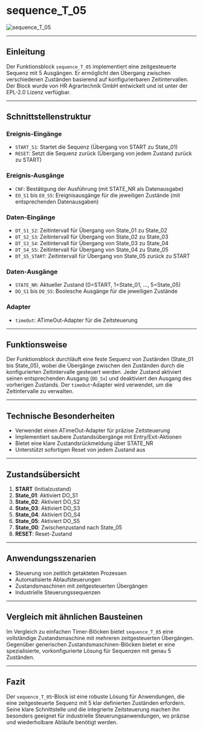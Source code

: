 # sequence_T_05

![sequence_T_05](https://github.com/user-attachments/assets/1e4b22f8-222d-4db9-8aef-f3b21e326abe)

* * * * * * * * * *
## Einleitung
Der Funktionsblock `sequence_T_05` implementiert eine zeitgesteuerte Sequenz mit 5 Ausgängen. Er ermöglicht den Übergang zwischen verschiedenen Zuständen basierend auf konfigurierbaren Zeitintervallen. Der Block wurde von HR Agrartechnik GmbH entwickelt und ist unter der EPL-2.0 Lizenz verfügbar.

* * * * * * * * * *
## Schnittstellenstruktur

### **Ereignis-Eingänge**
- `START_S1`: Startet die Sequenz (Übergang von START zu State_01)
- `RESET`: Setzt die Sequenz zurück (Übergang von jedem Zustand zurück zu START)

### **Ereignis-Ausgänge**
- `CNF`: Bestätigung der Ausführung (mit STATE_NR als Datenausgabe)
- `EO_S1` bis `EO_S5`: Ereignisausgänge für die jeweiligen Zustände (mit entsprechenden Datenausgaben)

### **Daten-Eingänge**
- `DT_S1_S2`: Zeitintervall für Übergang von State_01 zu State_02
- `DT_S2_S3`: Zeitintervall für Übergang von State_02 zu State_03
- `DT_S3_S4`: Zeitintervall für Übergang von State_03 zu State_04
- `DT_S4_S5`: Zeitintervall für Übergang von State_04 zu State_05
- `DT_S5_START`: Zeitintervall für Übergang von State_05 zurück zu START

### **Daten-Ausgänge**
- `STATE_NR`: Aktueller Zustand (0=START, 1=State_01, ..., 5=State_05)
- `DO_S1` bis `DO_S5`: Boolesche Ausgänge für die jeweiligen Zustände

### **Adapter**
- `timeOut`: ATimeOut-Adapter für die Zeitsteuerung

* * * * * * * * * *
## Funktionsweise
Der Funktionsblock durchläuft eine feste Sequenz von Zuständen (State_01 bis State_05), wobei die Übergänge zwischen den Zuständen durch die konfigurierten Zeitintervalle gesteuert werden. Jeder Zustand aktiviert seinen entsprechenden Ausgang (`DO_Sx`) und deaktiviert den Ausgang des vorherigen Zustands. Der `timeOut`-Adapter wird verwendet, um die Zeitintervalle zu verwalten.

* * * * * * * * * *
## Technische Besonderheiten
- Verwendet einen ATimeOut-Adapter für präzise Zeitsteuerung
- Implementiert saubere Zustandsübergänge mit Entry/Exit-Aktionen
- Bietet eine klare Zustandsrückmeldung über STATE_NR
- Unterstützt sofortigen Reset von jedem Zustand aus

* * * * * * * * * *
## Zustandsübersicht
1. **START** (Initialzustand)
2. **State_01**: Aktiviert DO_S1
3. **State_02**: Aktiviert DO_S2
4. **State_03**: Aktiviert DO_S3
5. **State_04**: Aktiviert DO_S4
6. **State_05**: Aktiviert DO_S5
7. **State_00**: Zwischenzustand nach State_05
8. **RESET**: Reset-Zustand

* * * * * * * * * *
## Anwendungsszenarien
- Steuerung von zeitlich getakteten Prozessen
- Automatisierte Ablaufsteuerungen
- Zustandsmaschinen mit zeitgesteuerten Übergängen
- Industrielle Steuerungssequenzen

* * * * * * * * * *
## Vergleich mit ähnlichen Bausteinen
Im Vergleich zu einfachen Timer-Blöcken bietet `sequence_T_05` eine vollständige Zustandsmaschine mit mehreren zeitgesteuerten Übergängen. Gegenüber generischen Zustandsmaschinen-Blöcken bietet er eine spezialisierte, vorkonfigurierte Lösung für Sequenzen mit genau 5 Zuständen.

* * * * * * * * * *
## Fazit
Der `sequence_T_05`-Block ist eine robuste Lösung für Anwendungen, die eine zeitgesteuerte Sequenz mit 5 klar definierten Zuständen erfordern. Seine klare Schnittstelle und die integrierte Zeitsteuerung machen ihn besonders geeignet für industrielle Steuerungsanwendungen, wo präzise und wiederholbare Abläufe benötigt werden.
